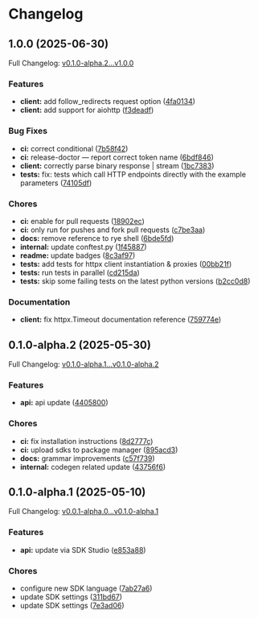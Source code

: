 # Changelog

## 1.0.0 (2025-06-30)

Full Changelog: [v0.1.0-alpha.2...v1.0.0](https://github.com/vern-so/sdk-python/compare/v0.1.0-alpha.2...v1.0.0)

### Features

* **client:** add follow_redirects request option ([4fa0134](https://github.com/vern-so/sdk-python/commit/4fa01341b738dde368833d51908fafaf88197577))
* **client:** add support for aiohttp ([f3deadf](https://github.com/vern-so/sdk-python/commit/f3deadfd90a88d23ee70f1f6f038226598709756))


### Bug Fixes

* **ci:** correct conditional ([7b58f42](https://github.com/vern-so/sdk-python/commit/7b58f42979b94ea99b346bdec859d06dd98fc0d7))
* **ci:** release-doctor — report correct token name ([6bdf846](https://github.com/vern-so/sdk-python/commit/6bdf846af84f50b66a90da5baf95a2bbcddaf385))
* **client:** correctly parse binary response | stream ([1bc7383](https://github.com/vern-so/sdk-python/commit/1bc738315ba972269feef72fa171801b89e14b25))
* **tests:** fix: tests which call HTTP endpoints directly with the example parameters ([74105df](https://github.com/vern-so/sdk-python/commit/74105df107a3b6032d70fead1199a13dabd123b4))


### Chores

* **ci:** enable for pull requests ([18902ec](https://github.com/vern-so/sdk-python/commit/18902ecf807ed5aeae5ea707032723d84d783bbd))
* **ci:** only run for pushes and fork pull requests ([c7be3aa](https://github.com/vern-so/sdk-python/commit/c7be3aa54941b3972e75349e815d474f197e41ad))
* **docs:** remove reference to rye shell ([6bde5fd](https://github.com/vern-so/sdk-python/commit/6bde5fd40be4671cc221ee0a98471f017060d769))
* **internal:** update conftest.py ([1f45887](https://github.com/vern-so/sdk-python/commit/1f458871a255f3ed75f3ce2533174e5135fab87d))
* **readme:** update badges ([8c3af97](https://github.com/vern-so/sdk-python/commit/8c3af978f30c4b380eafdc7deb1f2c3e34b0b00c))
* **tests:** add tests for httpx client instantiation & proxies ([00bb21f](https://github.com/vern-so/sdk-python/commit/00bb21f7c86d3bfe528f851c5e3ae233d1f4f740))
* **tests:** run tests in parallel ([cd215da](https://github.com/vern-so/sdk-python/commit/cd215da7931d3e31f2cb0965dc1e8c4f752d90d1))
* **tests:** skip some failing tests on the latest python versions ([b2cc0d8](https://github.com/vern-so/sdk-python/commit/b2cc0d8959eb72fbac05632154bba274d3f141ba))


### Documentation

* **client:** fix httpx.Timeout documentation reference ([759774e](https://github.com/vern-so/sdk-python/commit/759774e367c93ae26168b98411ed58dc0dcb3db9))

## 0.1.0-alpha.2 (2025-05-30)

Full Changelog: [v0.1.0-alpha.1...v0.1.0-alpha.2](https://github.com/vern-so/sdk-python/compare/v0.1.0-alpha.1...v0.1.0-alpha.2)

### Features

* **api:** api update ([4405800](https://github.com/vern-so/sdk-python/commit/440580072288fb17cd812dbbd53dc9106e3ca334))


### Chores

* **ci:** fix installation instructions ([8d2777c](https://github.com/vern-so/sdk-python/commit/8d2777c08354eee178d3a296cec8001a2620e85e))
* **ci:** upload sdks to package manager ([895acd3](https://github.com/vern-so/sdk-python/commit/895acd3e84c06b4e78e77ae830c1fc13729d4c39))
* **docs:** grammar improvements ([c57f739](https://github.com/vern-so/sdk-python/commit/c57f7396ad4d09bfde613186673a9ceb6dfd0d38))
* **internal:** codegen related update ([43756f6](https://github.com/vern-so/sdk-python/commit/43756f65287e0dcd2b54c44ea8ea625d2d99ac7e))

## 0.1.0-alpha.1 (2025-05-10)

Full Changelog: [v0.0.1-alpha.0...v0.1.0-alpha.1](https://github.com/vern-so/sdk-python/compare/v0.0.1-alpha.0...v0.1.0-alpha.1)

### Features

* **api:** update via SDK Studio ([e853a88](https://github.com/vern-so/sdk-python/commit/e853a88a119171ec4712a7c968e573c12bd0fff0))


### Chores

* configure new SDK language ([7ab27a6](https://github.com/vern-so/sdk-python/commit/7ab27a6b37eeec4cc46f720d376265266fd2c378))
* update SDK settings ([311bd67](https://github.com/vern-so/sdk-python/commit/311bd671409b6f51a20acd0d0917997aa51830fd))
* update SDK settings ([7e3ad06](https://github.com/vern-so/sdk-python/commit/7e3ad062dfb2429be0d312da663a04c48ad5df46))
